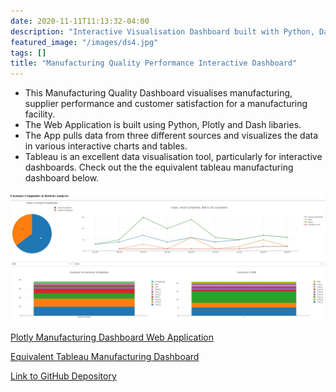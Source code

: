 ```yaml
---
date: 2020-11-11T11:13:32-04:00
description: "Interactive Visualisation Dashboard built with Python, Dash and Plotly"
featured_image: "/images/ds4.jpg"
tags: []
title: "Manufacturing Quality Performance Interactive Dashboard"
---
```


* This Manufacturing Quality Dashboard visualises manufacturing, supplier performance and customer satisfaction for a manufacturing facility.
* The Web Application is built using Python, Plotly and Dash libaries.
* The App pulls data from three different sources and visualizes the data in various interactive charts and tables. 
* Tableau is an excellent data visualisation tool, particularly for interactive dashboards. Check out the the equivalent tableau manufacturing dashboard below.





[![](/images/dashboard.JPG)](https://manufacturing-interactive-dashboard.onrender.com/)

[Plotly Manufacturing Dashboard Web Application](https://manufacturing-interactive-dashboard.onrender.com/)

[Equivalent Tableau Manufacturing Dashboard](https://public.tableau.com/app/profile/eamoncorr/viz/Manufacturing_Dashboard_16743529960010/Dashboard)

[Link to GitHub Depository](https://github.com/Eamoned/Interactive-Dashboard.git)



